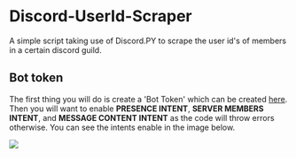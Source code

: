 # Discord-UserId-Scraper
A simple script taking use of Discord.PY to scrape the user id's of members in a certain discord guild.

## Bot token
The first thing you will do is create a 'Bot Token' which can be created [here](https://discord.com/developers/applications). Then you will want to enable **PRESENCE INTENT**, **SERVER MEMBERS INTENT**, and **MESSAGE CONTENT INTENT** as the code will throw errors otherwise. You can see the intents enable in the image below.

![](https://media.discordapp.net/attachments/1011737115782025396/1011737154885525574/Screenshot_2022-08-23_at_22.40.40.png?width=1029&height=585)
